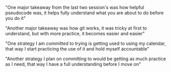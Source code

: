 "One major takeaway from the last two session's was how helpful pseudocode was, it helps fully understand what you are about to do before you do it"

"Another major takeaway was how git works, it was tricky at first to understand, but with more practice, it becomes easier and easier"

"One strategy I am committed to trying is getting used to using my calendar, that way I start practicing the use of it and hold myself accountable"

"Another strategy I plan on committing to would be getting as much practice as I need, that way I have a full understanding before I move on"
